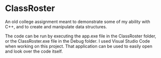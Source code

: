 # ClassRoster
An old college assignment meant to demonstrate some of my ability with C++, and to create and manipulate data structures.

The code can be run by executing the app.exe file in the ClassRoster folder, or the ClassRoster.exe file in the Debug folder. I used Visual Studio Code when working on this project. That application can be used to easily open and look over the code itself.
